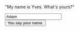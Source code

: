 "My name is Yves. What's yours?"

<form action="" target="/their-name-thanks">
    <div class="centered">
        <input id="name" value="Adam">
        <br />
        <button type="submit">You say your name.</button>
    </div>
</form>

